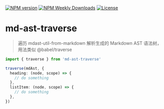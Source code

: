 [![NPM version](https://badgen.net/npm/v/md-ast-traverse)](https://www.npmjs.com/package/md-ast-traverse)
[![NPM Weekly Downloads](https://badgen.net/npm/dw/md-ast-traverse)](https://www.npmjs.com/package/md-ast-traverse)
[![License](https://badgen.net/npm/license/md-ast-traverse)](https://www.npmjs.com/package/md-ast-traverse)

# md-ast-traverse

> 遍历 mdast-util-from-markdown 解析生成的 Markdown AST 语法树，用法类似 @babel/traverse

```ts
import { traverse } from 'md-ast-traverse'

traverse(mdAst, {
  heading: (node, scope) => {
    // do something
  },
  listItem: (node, scope) => {
    // do something
  },
})
```


